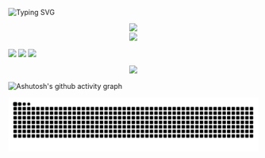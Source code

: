 ![Typing SVG](https://readme-typing-svg.demolab.com?font=UoqMunThenKhung&size=30&pause=1000&center=true&vCenter=true&width=435&lines=%E6%82%A8%E5%A5%BD%EF%BC%81%E8%BF%99%E9%87%8C%E6%98%AF%E4%B9%90%E5%B4%BD%E5%90%96%EF%BC%81;%E6%AC%A2%E8%BF%8E%E6%9D%A5%E5%88%B0%E6%88%91%E7%9A%84Github%E9%A1%B5%E9%9D%A2)

<div align="center"> <img height="137px" src="https://github-readme-stats.vercel.app/api?username=NewLezaiYa&hide_title=true&hide_border=true&show_icons=trueline_height=21&text_color=000&icon_color=000&bg_color=0,ea6161,ffc64d,fffc4d,52fa5a&theme=graywhite" /> </div> <div align="center"> <img src="https://github-readme-stats.vercel.app/api/top-langs/?username=NewLezaiYa&hide_title=true&hide_border=true&layout=compact&langs_count=6&text_color=000&icon_color=fff&bg_color=0,52fa5a,4dfcff,c64dff&theme=graywhite" /> </div>

<span > <img src="https://img.shields.io/badge/-HTML-E34F26?style=flat-square&logo=html&logoColor=white" /> <img src="https://img.shields.io/badge/-CSS-1572B6?style=flat-square&logo=css" /> <img src="https://img.shields.io/badge/-C#-oringe?style=flat-square&logo=C#" /> </span> <div align="center"> <img src="https://visitor-badge.glitch.me/badge?page_id=NewLezaiYa" /> </div>

![Ashutosh's github activity graph](https://github-readme-activity-graph.vercel.app/graph?username=NewLezaiYa)

<picture>
  <source media="(prefers-color-scheme: dark)" srcset="https://raw.githubusercontent.com/NewLezaiYa/NewLezaiYa/output/github-contribution-grid-snake-dark.svg">
  <source media="(prefers-color-scheme: light)" srcset="https://raw.githubusercontent.com/NewLezaiYa/NewLezaiYa/output/github-contribution-grid-snake.svg">
  <img alt="github contribution grid snake animation" src="https://raw.githubusercontent.com/NewLezaiYa/NewLezaiYa/output/github-contribution-grid-snake.svg">
</picture>

